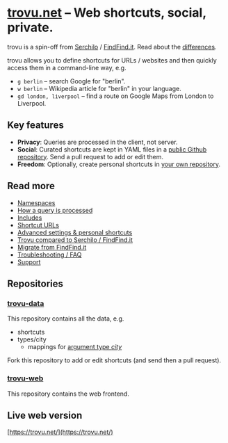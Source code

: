 # [trovu.net](https://trovu.net/) – Web shortcuts, social, private.

trovu is a spin-off from [Serchilo](https://github.com/georgjaehnig/serchilo-drupal) / [FindFind.it](https://www.findfind.it/). Read about the [differences](Differences-to-Serchilo-and-FindFind.it.md).

trovu allows you to define shortcuts for URLs / websites and then quickly access them in a command-line way, e.g.

- `g berlin` – search Google for "berlin".
- `w berlin` – Wikipedia article for "berlin" in your language.
- `gd london, liverpool` – find a route on Google Maps from London to Liverpool.

## Key features

- **Privacy**: Queries are processed in the client, not server.
- **Social**: Curated shortcuts are kept in YAML files in a [public Github repository](https://github.com/trovu/trovu-data). Send a pull request to add or edit them.
- **Freedom**: Optionally, create personal shortcuts in [your own repository](https://github.com/trovu/trovu-data-user).

## Read more

- [Namespaces](Namespaces.md)
- [How a query is processed](How-a-query-is-processed.md)
- [Includes](Includes.md)
- [Shortcut URLs](Shortcut-URLs.md)
- [Advanced settings & personal shortcuts](https://github.com/trovu/trovu.github.io/wiki/Advanced-settings-&-personal-shortcuts)
- [Trovu compared to Serchilo / FindFind.it](Differences-to-Serchilo-and-FindFind.it.md)
- [Migrate from FindFind.it](Migrate-from-FindFind.it.md)
- [Troubleshooting / FAQ](Troubleshooting.md)
- [Support](Support.md)

## Repositories

### [trovu-data](https://github.com/trovu/trovu-data)

This repository contains all the data, e.g.

- shortcuts
- types/city
  - mappings for [argument type _city_](https://github.com/trovu/trovu.github.io/wiki/Shortcut-URLs#city)

Fork this repository to add or edit shortcuts (and send then a pull request).

### [trovu-web](https://github.com/trovu/trovu-web)

This repository contains the web frontend.

## Live web version

[https://trovu.net/](https://trovu.net/)
